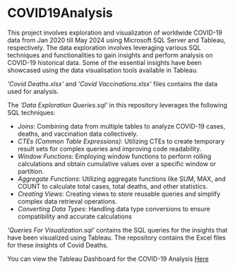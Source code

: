 # COVID19Analysis
This project involves exploration and visualization of worldwide COVID-19 data from Jan 2020 till May 2024 using Microsoft SQL Server and Tableau, respectively. The data exploration involves leveraging various SQL techniques and functionalities to gain insights and perform analysis on COVID-19 historical data. Some of the essential insights have been showcased using the data visualisation tools available in Tableau.

*'Covid Deaths.xlsx'* and *'Covid Vaccinations.xlsx'* files contains the data used for analysis.

The *'Data Exploration Queries.sql'* in this repository leverages the following SQL techniques:

* *Joins*: Combining data from multiple tables to analyze COVID-19 cases, deaths, and vaccination data collectively.
* *CTEs (Common Table Expressions)*: Utilizing CTEs to create temporary result sets for complex queries and improving code readability.
* *Window Functions*: Employing window functions to perform rolling calculations and obtain cumulative values over a specific window or partition.
* *Aggregate Functions*: Utilizing aggregate functions like SUM, MAX, and COUNT to calculate total cases, total deaths, and other statistics.
* *Creating Views*: Creating views to store reusable queries and simplify complex data retrieval operations.
* *Converting Data Types*: Handling data type conversions to ensure compatibility and accurate calculations

*'Queries For Visualization.sql'* contains the SQL queries for the insights that have been visualized using Tableau. The repository contains the Excel files for these insights of Covid Deaths.

You can view the Tableau Dashboard for the COVID-19 Analysis [Here](https://public.tableau.com/app/profile/riya.shah5410/viz/COVID19Analysis_17193058066240/Dashboard)
